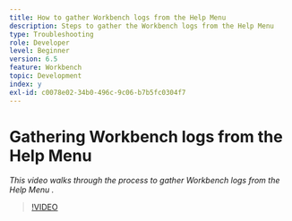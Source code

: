 ```yaml
---
title: How to gather Workbench logs from the Help Menu
description: Steps to gather the Workbench logs from the Help Menu
type: Troubleshooting
role: Developer
level: Beginner
version: 6.5
feature: Workbench
topic: Development
index: y
exl-id: c0078e02-34b0-496c-9c06-b7b5fc0304f7
---
```

# Gathering Workbench logs from the Help Menu

*This video walks through the process to gather Workbench logs from the Help Menu .*

>[!VIDEO](https://video.tv.adobe.com/v/335501?quality=12&learn=on)
